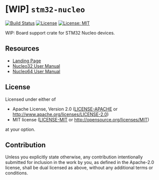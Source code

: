 # [WIP] `stm32-nucleo`
[![Build Status](https://travis-ci.com/mvertescher/stm32-nucleo.svg?branch=master)](https://travis-ci.com/mvertescher/stm32-nucleo)
[![License](https://img.shields.io/badge/License-Apache%202.0-blue.svg)](https://opensource.org/licenses/Apache-2.0)
[![License: MIT](https://img.shields.io/badge/License-MIT-yellow.svg)](https://opensource.org/licenses/MIT)

WIP: Board support crate for STM32 Nucleo devices.

## Resources

- [Landing Page](https://www.st.com/en/evaluation-tools/stm32-mcu-nucleo.html?querycriteria=productId=LN1847)
- [Nucleo32 User Manual](https://www.st.com/resource/en/user_manual/dm00231744.pdf)
- [Nucleo64 User Manual](https://www.st.com/resource/en/user_manual/dm00105823.pdf)

## License

Licensed under either of

 * Apache License, Version 2.0
   ([LICENSE-APACHE](LICENSE-APACHE) or http://www.apache.org/licenses/LICENSE-2.0)
 * MIT license
   ([LICENSE-MIT](LICENSE-MIT) or http://opensource.org/licenses/MIT)

at your option.

## Contribution

Unless you explicitly state otherwise, any contribution intentionally submitted
for inclusion in the work by you, as defined in the Apache-2.0 license, shall be
dual licensed as above, without any additional terms or conditions.
